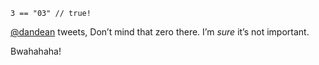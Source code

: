 ```
3 == "03" // true!
```

[@dandean](http://twitter.com/dandean) tweets, Don’t mind that zero there. I’m _sure_ it’s not important.

Bwahahaha!